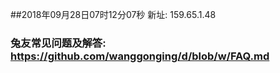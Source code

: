 ##2018年09月28日07时12分07秒 新址: 159.65.1.48
### 兔友常见问题及解答: https://github.com/wanggonging/d/blob/w/FAQ.md
